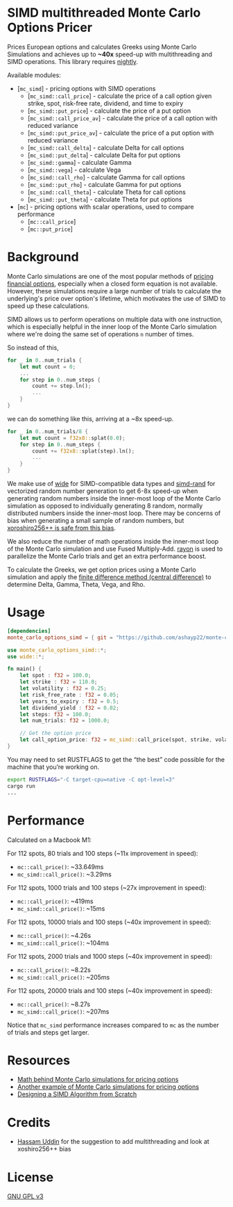 # SIMD multithreaded Monte Carlo Options Pricer

Prices European options and calculates Greeks using Monte Carlo Simulations and achieves up to **~40x** speed-up with multithreading and SIMD operations. This library requires [nightly](https://doc.rust-lang.org/book/appendix-07-nightly-rust.html).

Available modules:

- [`mc_simd`] - pricing options with SIMD operations
  - [`mc_simd::call_price`] - calculate the price of a call option given strike, spot, risk-free rate, dividend, and time to expiry
  - [`mc_simd::put_price`] - calculate the price of a put option
  - [`mc_simd::call_price_av`] - calculate the price of a call option with reduced variance
  - [`mc_simd::put_price_av`] - calculate the price of a put option with reduced variance
  - [`mc_simd::call_delta`] - calculate Delta for call options
  - [`mc_simd::put_delta`] - calculate Delta for put options
  - [`mc_simd::gamma`] - calculate Gamma
  - [`mc_simd::vega`] - calculate Vega
  - [`mc_simd::call_rho`] - calculate Gamma for call options
  - [`mc_simd::put_rho`] - calculate Gamma for put options
  - [`mc_simd::call_theta`] - calculate Theta for call options
  - [`mc_simd::put_theta`] - calculate Theta for put options
- [`mc`] - pricing options with scalar operations, used to compare performance
  - [`mc::call_price`]
  - [`mc::put_price`]

# Background

Monte Carlo simulations are one of the most popular methods of [pricing financial options](https://www.tejwin.com/en/insight/options-pricing-with-monte-carlo-simulation/), especially when a closed form equation is not available. However, these simulations require a large number of trials to calculate the underlying's price over option's lifetime, which motivates the use of SIMD to speed up these calculations.

SIMD allows us to perform operations on multiple data with one instruction, which is especially helpful in the inner loop of the Monte Carlo simulation where we're doing the same set of operations `n` number of times.

So instead of this,

```rust
for _ in 0..num_trials {
    let mut count = 0;
    ...
    for step in 0..num_steps {
        count += step.ln();
        ...
    }
}
```

we can do something like this, arriving at a ~8x speed-up.

```rust
for _ in 0..num_trials/8 {
    let mut count = f32x8::splat(0.0);
    for step in 0..num_steps {
        count += f32x8::splat(step).ln();
        ...
    }
}
```

We make use of [wide](https://docs.rs/wide/latest/wide/) for SIMD-compatible data types and [simd-rand](https://github.com/ashayp22/simd-rand) for vectorized random number generation to get 6-8x speed-up when generating random numbers inside the inner-most loop of the Monte Carlo simulation as opposed to individually generating 8 random, normally distributed numbers inside the inner-most loop. There may be concerns of bias when generating a small sample of random numbers, but [xoroshiro256++ is safe from this bias](https://arxiv.org/pdf/1805.01407.pdf).

We also reduce the number of math operations inside the inner-most loop of the Monte Carlo simulation and use Fused Multiply-Add. [rayon](https://docs.rs/rayon/latest/rayon/index.html#) is used to parallelize the Monte Carlo trials and get an extra performance boost.

To calculate the Greeks, we get option prices using a Monte Carlo simulation and apply the [finite difference method (central difference)](https://en.wikipedia.org/wiki/Finite_difference) to determine Delta, Gamma, Theta, Vega, and Rho.

# Usage

```toml
[dependencies]
monte_carlo_options_simd = { git = "https://github.com/ashayp22/monte-carlo-options-simd" }
```

```rust
use monte_carlo_options_simd::*;
use wide::*;

fn main() {
    let spot : f32 = 100.0;
    let strike : f32 = 110.0;
    let volatility : f32 = 0.25;
    let risk_free_rate : f32 = 0.05;
    let years_to_expiry : f32 = 0.5;
    let dividend_yield : f32 = 0.02;
    let steps: f32 = 100.0;
    let num_trials: f32 = 1000.0;

    // Get the option price
    let call_option_price: f32 = mc_simd::call_price(spot, strike, volatility, risk_free_rate, years_to_expiry, dividend_yield, steps, num_trials);
}
```

You may need to set RUSTFLAGS to get the “the best” code possible for the machine that you’re working on.

```sh
export RUSTFLAGS="-C target-cpu=native -C opt-level=3"
cargo run
...
```

# Performance

Calculated on a Macbook M1:

For 112 spots, 80 trials and 100 steps (~11x improvement in speed):

- `mc::call_price()`: ~33.649ms
- `mc_simd::call_price()`: ~3.29ms

For 112 spots, 1000 trials and 100 steps (~27x improvement in speed):

- `mc::call_price()`: ~419ms
- `mc_simd::call_price()`: ~15ms

For 112 spots, 10000 trials and 100 steps (~40x improvement in speed):

- `mc::call_price()`: ~4.26s
- `mc_simd::call_price()`: ~104ms

For 112 spots, 2000 trials and 1000 steps (~40x improvement in speed):

- `mc::call_price()`: ~8.22s
- `mc_simd::call_price()`: ~205ms

For 112 spots, 20000 trials and 100 steps (~40x improvement in speed):

- `mc::call_price()`: ~8.27s
- `mc_simd::call_price()`: ~207ms

Notice that `mc_simd` performance increases compared to `mc` as the number of trials and steps get larger.

# Resources

- [Math behind Monte Carlo simulations for pricing options](https://www.codearmo.com/blog/pricing-options-monte-carlo-simulation-python)
- [Another example of Monte Carlo simulations for pricing options](https://www.tejwin.com/en/insight/options-pricing-with-monte-carlo-simulation/)
- [Designing a SIMD Algorithm from Scratch](https://mcyoung.xyz/2023/11/27/simd-base64/)

# Credits

* [Hassam Uddin](https://github.com/Heasummn) for the suggestion to add multithreading and look at xoshiro256++ bias

# License

[GNU GPL v3](LICENSE)
